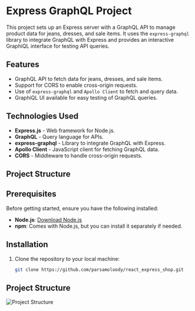 # Express GraphQL Project

This project sets up an Express server with a GraphQL API to manage product data for jeans, dresses, and sale items. It uses the `express-graphql` library to integrate GraphQL with Express and provides an interactive GraphiQL interface for testing API queries.

## Features

- GraphQL API to fetch data for jeans, dresses, and sale items.
- Support for CORS to enable cross-origin requests.
- Use of `express-graphql` and `Apollo Client` to fetch and query data.
- GraphiQL UI available for easy testing of GraphQL queries.

## Technologies Used

- **Express.js** - Web framework for Node.js.
- **GraphQL** - Query language for APIs.
- **express-graphql** - Library to integrate GraphQL with Express.
- **Apollo Client** - JavaScript client for fetching GraphQL data.
- **CORS** - Middleware to handle cross-origin requests.

## Project Structure


## Prerequisites

Before getting started, ensure you have the following installed:

- **Node.js**: [Download Node.js](https://nodejs.org/)
- **npm**: Comes with Node.js, but you can install it separately if needed.

## Installation

1. Clone the repository to your local machine:

   ```bash
   git clone https://github.com/parsamoloody/react_express_shop.git

## Project Structure

![Project Structure](https://miro.medium.com/v2/resize:fit:828/format:webp/1*0qgOXFyFbtHLfeoBH5KhUg.jpeg)
